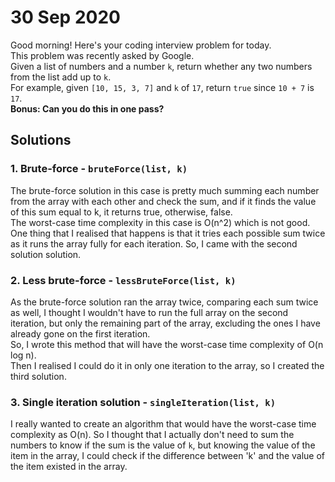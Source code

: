# 30 Sep 2020

Good morning! Here's your coding interview problem for today.  
This problem was recently asked by Google.  
Given a list of numbers and a number `k`, return whether any two numbers from the list add up to `k`.  
For example, given `[10, 15, 3, 7]` and `k` of `17`, return `true` since `10 + 7` is `17`.  
**Bonus: Can you do this in one pass?**  

## Solutions

### 1. Brute-force - `bruteForce(list, k)`

The brute-force solution in this case is pretty much summing each number from the array with each other and check the sum, and if it finds the value of this sum equal to k, it returns true, otherwise, false.  
The worst-case time complexity in this case is O(n^2) which is not good.  
One thing that I realised that happens is that it tries each possible sum twice as it runs the array fully for each iteration. So, I came with the second solution solution.  

### 2. Less brute-force - `lessBruteForce(list, k)`

As the brute-force solution ran the array twice, comparing each sum twice as well, I thought I wouldn't have to run the full array on the second iteration, but only the remaining part of the array, excluding the ones I have already gone on the first iteration.  
So, I wrote this method that will have the worst-case time complexity of O(n log n).  
Then I realised I could do it in only one iteration to the array, so I created the third solution.  

### 3. Single iteration solution - `singleIteration(list, k)`

I really wanted to create an algorithm that would have the worst-case time complexity as O(n). So I thought that I actually don't need to sum the numbers to know if the sum is the value of `k`, but knowing the value of the item in the array, I could check if the difference between 'k' and the value of the item existed in the array.  
